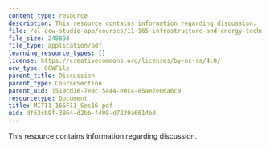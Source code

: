 ```yaml
---
content_type: resource
description: This resource contains information regarding discussion.
file: /ol-ocw-studio-app/courses/11-165-infrastructure-and-energy-technology-challenges-fall-2011/df63cb9f3864d2bbf409d7239a6614bd_MIT11_165F11_Ses16.pdf
file_size: 248893
file_type: application/pdf
learning_resource_types: []
license: https://creativecommons.org/licenses/by-nc-sa/4.0/
ocw_type: OCWFile
parent_title: Discussion
parent_type: CourseSection
parent_uid: 1519cd16-7e0c-5444-e0c4-85ae2e06a6c9
resourcetype: Document
title: MIT11_165F11_Ses16.pdf
uid: df63cb9f-3864-d2bb-f409-d7239a6614bd
---
```

This resource contains information regarding discussion.
